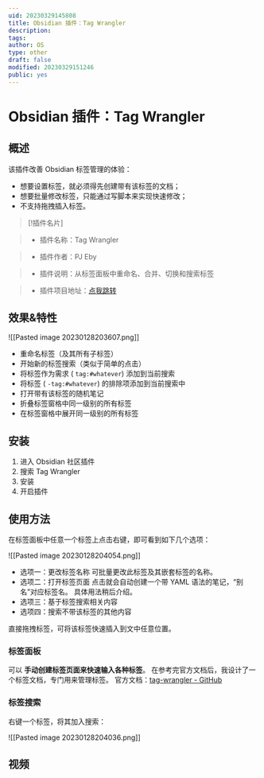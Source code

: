 ```yaml
---
uid: 20230329145808
title: Obsidian 插件：Tag Wrangler
description:
tags:
author: OS
type: other
draft: false
modified: 20230329151246
public: yes
---
```


# Obsidian 插件：Tag Wrangler

## 概述

该插件改善 Obsidian 标签管理的体验：

-   想要设置标签，就必须得先创建带有该标签的文档；
-   想要批量修改标签，只能通过写脚本来实现快速修改；
-   不支持拖拽插入标签。

> [!插件名片]

> -   插件名称：Tag Wrangler

> -   插件作者：PJ Eby

> -   插件说明：从标签面板中重命名、合并、切换和搜索标签

> -   插件项目地址：[点我跳转](https://github.com/pjeby/tag-wrangler)

## 效果&特性

![[Pasted image 20230128203607.png]]

-   重命名标签（及其所有子标签）
-   开始新的标签搜索（类似于简单的点击）
-   将标签作为需求 ( `tag:#whatever`) 添加到当前搜索
-   将标签 ( `-tag:#whatever`) 的排除项添加到当前搜索中
-   打开带有该标签的随机笔记
-   折叠标签窗格中同一级别的所有标签
-   在标签窗格中展开同一级别的所有标签

## 安装

1. 进入 Obsidian 社区插件
2. 搜索 Tag Wrangler
3. 安装
4. 开启插件

## 使用方法

在标签面板中任意一个标签上点击右键，即可看到如下几个选项：

![[Pasted image 20230128204054.png]]

-   选项一：更改标签名称
    可批量更改此标签及其嵌套标签的名称。
-   选项二：打开标签页面
    点击就会自动创建一个带 YAML 语法的笔记，“别名”对应标签名。
    具体用法稍后介绍。
-   选项三：基于标签搜索相关内容
-   选项四：搜索不带该标签的其他内容

直接拖拽标签，可将该标签快速插入到文中任意位置。

### 标签面板

可以 **手动创建标签页面来快速输入各种标签**。
在参考完官方文档后，我设计了一个标签文档，专门用来管理标签。
官方文档：[tag-wrangler - GitHub](https://link.zhihu.com/?target=https%3A//github.com/pjeby/tag-wrangler)

### 标签搜索

右键一个标签，将其加入搜索：

![[Pasted image 20230128204036.png]]

## 视频
